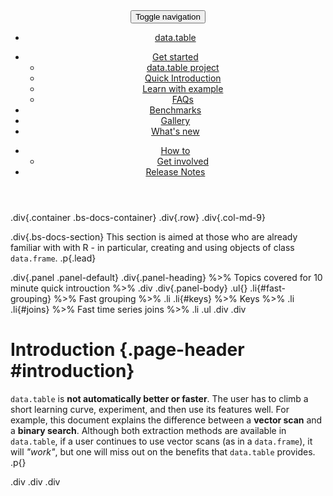 <!-- <body> -->
<!-- Master nav - DO NOT TOUCH-->
<header>
<div class="navbar-default">
<button class="navbar-toggle" type="button" data-toggle="collapse" data-target="#navbar-main">
<span class="sr-only">Toggle navigation</span>
<span class="icon-bar"></span>
<span class="icon-bar"></span>
<span class="icon-bar"></span>
</button>
<nav class="collapse navbar-collapse bs-navbar-collapse" role="navigation">
<ul class="nav navbar-nav">
<li><a href="../../"><span class="glyphicon glyphicon-home"></span> data.table</a>
</li>
</ul>
<ul class="nav navbar-nav navbar-left">
<li class="dropdown">
<a class="dropdown-toggle" data-toggle="dropdown" href="#" id="docs"><span class="glyphicon glyphicon-pencil"></span> Get started <span class="caret"></span></a>
<ul class="dropdown-menu" aria-labelledby="docs">
<li><a href="./">data.table project</a></li>
<li><a href="../intro/">Quick Introduction</a></li>
<li><a href="../learn-by-example/">Learn with example</a></li>
<li><a href="../faq/">FAQs</a></li>
</ul>
</li>
<li><a href="../benchmarks/"><span class="glyphicon glyphicon-wrench"></span> Benchmarks</a></li>
<li><a href="../gallery/"><span class="glyphicon glyphicon-book"></span> Gallery</a></li>
<li><a href="../new/"><span class="glyphicon glyphicon-cog"></span> What's new</a></li>
</ul>
<ul class="nav navbar-nav navbar-right">
<li class="dropdown">
<a class="dropdown-toggle" data-toggle="dropdown" href="#" id="docs"><span class="glyphicon glyphicon-question-sign"></span> How to<span class="caret"></span></a>
<ul class="dropdown-menu" aria-labelledby="docs">
<li><a href="../get-involved/">Get involved</a></li>
</ul>
</li>
<li><a href="../notes/">Release Notes</a></li>
</ul>
</nav>
</div>
</header>

<!-- About/index.html -->
<!-- ACTUAL CONTENT STARTS HERE -->
.div{.container .bs-docs-container}
.div{.row}
.div{.col-md-9}

.div{.bs-docs-section}
This section is aimed at those who are already familiar with with R - in particular, creating and using objects of class `data.frame`. .p{.lead} 

.div{.panel .panel-default}
.div{.panel-heading} %>% Topics covered for 10 minute quick introuction %>% .div
.div{.panel-body}
.ul{}
.li{#fast-grouping} %>% Fast grouping %>% .li
.li{#keys} %>% Keys %>% .li
.li{#joins} %>% Fast time series joins %>% .li
.ul
.div
.div

# Introduction {.page-header #introduction}

`data.table` is **not automatically better or faster**. The user has to climb a short learning curve, experiment, and then use its features well. For example, this document explains the difference between a **vector scan** and a **binary search**. Although both extraction methods are available in `data.table`, if a user continues to use vector scans (as in a `data.frame`), it will *"work"*, but one will miss out on the benefits that `data.table` provides. .p{}


.div
.div
.div

